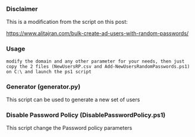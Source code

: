 ### Disclaimer
This is a modification from the script on this post:

https://www.alitajran.com/bulk-create-ad-users-with-random-passwords/

### Usage
``modify the domain and any other parameter for your needs,
then just copy the 2 files (NewUsersRP.csv and Add-NewUsersRandomPasswords.ps1) on C:\ and launch the ps1 script``

### Generator (generator.py)
This script can be used to generate a new set of users

### Disable Password Policy (DisablePasswordPolicy.ps1)
This script change the Password policy parameters
